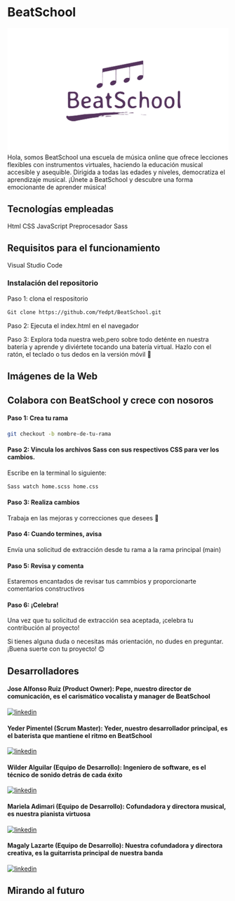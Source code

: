 # BeatSchool
![logotipo](logoBeatSchool.png)
Hola, somos BeatSchool una escuela de música online que ofrece lecciones flexibles con instrumentos virtuales, haciendo la educación musical accesible y asequible. Dirigida a todas las edades y niveles, democratiza el aprendizaje musical. ¡Únete a BeatSchool y descubre una forma emocionante de aprender música!

## Tecnologías empleadas

Html
CSS
JavaScript
Preprocesador Sass

## Requisitos para el funcionamiento

Visual Studio Code


### Instalación del repositorio

Paso 1: clona el respositorio

```bash
Git clone https://github.com/Yedpt/BeatSchool.git
```

Paso 2: Ejecuta el index.html en el navegador

Paso 3: Explora toda nuestra web,pero sobre todo deténte en nuestra batería y aprende y diviértete tocando una batería virtual. Hazlo con el ratón, el teclado o tus dedos en la versión móvil 🚀

## Imágenes de la Web


## Colabora con BeatSchool y crece con nosoros

#### Paso 1: Crea tu rama

```bash
git checkout -b nombre-de-tu-rama
```

#### Paso 2: Vincula los archivos Sass con sus respectivos CSS para ver los cambios. 

Escribe en la terminal lo siguiente: 

```bash
Sass watch home.scss home.css
```

#### Paso 3: Realiza cambios 

Trabaja en las mejoras y correcciones que desees 💪

#### Paso 4: Cuando termines, avisa

Envía una solicitud de extracción desde tu rama a la rama principal (main)

#### Paso 5: Revisa y comenta 

Estaremos encantados de revisar tus cammbios y proporcionarte comentarios constructivos

#### Paso 6: ¡Celebra!

Una vez que tu solicitud de extracción sea aceptada, ¡celebra tu contribución al proyecto!

Si tienes alguna duda o necesitas más orientación, no dudes en preguntar. ¡Buena suerte con tu proyecto! 😊

## Desarrolladores

#### Jose Alfonso Ruiz (Product Owner): Pepe, nuestro director de comunicación, es el carismático vocalista y manager de BeatSchool

[![linkedin](https://img.shields.io/badge/linkedin-0A66C2?style=for-the-badge&logo=linkedin&logoColor=white)](https://www.linkedin.com/in/josealfonsoruiz/)

#### Yeder Pimentel (Scrum Master): Yeder, nuestro desarrollador principal, es el baterista que mantiene el ritmo en BeatSchool

[![linkedin](https://img.shields.io/badge/linkedin-0A66C2?style=for-the-badge&logo=linkedin&logoColor=white)](https://www.linkedin.com/in/yeder-pimentel/) 

#### Wilder Alguilar (Equipo de Desarrollo): Ingeniero de software, es el técnico de sonido detrás de cada éxito

[![linkedin](https://img.shields.io/badge/linkedin-0A66C2?style=for-the-badge&logo=linkedin&logoColor=white)](https://linkedin.com/in/wilderaguilar) 

#### Mariela Adimari (Equipo de Desarrollo): Cofundadora y directora musical, es nuestra pianista virtuosa

[![linkedin](https://img.shields.io/badge/linkedin-0A66C2?style=for-the-badge&logo=linkedin&logoColor=white)](https://www.linkedin.com/in/mariela-adimari/) 

#### Magaly Lazarte (Equipo de Desarrollo): Nuestra cofundadora y directora creativa, es la guitarrista principal de nuestra banda

[![linkedin](https://img.shields.io/badge/linkedin-0A66C2?style=for-the-badge&logo=linkedin&logoColor=white)](https://www.linkedin.com/in/magaly-lazarte-91193515a/) 

## Mirando al futuro

